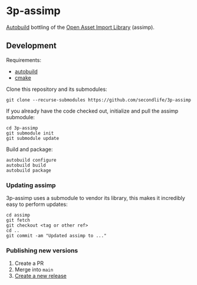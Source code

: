 # 3p-assimp

[Autobuild][autobuild] bottling of the [Open Asset Import Library][assimp]
(assimp).

## Development

Requirements:
- [autobuild][]
- [cmake][]

Clone this repository and its submodules:
```
git clone --recurse-submodules https://github.com/secondlife/3p-assimp
```

If you already have the code checked out, initialize and pull the assimp submodule:
```
cd 3p-assimp
git submodule init
git submodule update
```

Build and package:
```
autobuild configure
autobuild build
autobuild package
```

### Updating assimp

3p-assimp uses a submodule to vendor its library, this makes it incredibly easy
to perform updates:

```
cd assimp
git fetch
git checkout <tag or other ref>
cd ..
git commit -am "Updated assimp to ..."
```

### Publishing new versions

1. Create a PR
2. Merge into `main`
3. [Create a new release](https://github.com/secondlife/3p-assimp/releases)

[assimp]: https://github.com/assimp/assimp
[autobuild]: https://github.com/secondlife/autobuild
[cmake]: https://cmake.org/
